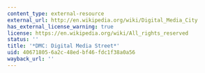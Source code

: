 ```yaml
---
content_type: external-resource
external_url: http://en.wikipedia.org/wiki/Digital_Media_City
has_external_license_warning: true
license: https://en.wikipedia.org/wiki/All_rights_reserved
status: ''
title: '*DMC: Digital Media Street*'
uid: 40671805-6a2c-48ed-bf46-fdc1f38a0a56
wayback_url: ''
---
```

